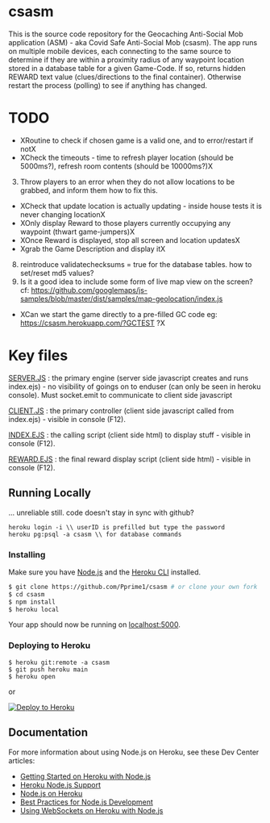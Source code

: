 # csasm
This is the source code repository for the Geocaching Anti-Social Mob application (ASM) - aka Covid Safe Anti-Social Mob (csasm).
The app runs on multiple mobile devices, each connecting to the same source to determine if they are within a proximity radius of any waypoint location stored in a database table for a given Game-Code.
If so, returns hidden REWARD text value (clues/directions to the final container). Otherwise restart the process (polling) to see if anything has changed.


# TODO

- XRoutine to check if chosen game is a valid one, and to error/restart if notX
- XCheck the timeouts - time to refresh player location (should be 5000ms?), refresh room contents (should be 10000ms?)X
3. Throw players to an error when they do not allow locations to be grabbed, and inform them how to fix this.
- XCheck that update location is actually updating - inside house tests it is never changing locationX
- XOnly display Reward to those players currently occupying any waypoint (thwart game-jumpers)X
- XOnce Reward is displayed, stop all screen and location updatesX
- Xgrab the Game Description and display itX
8. reintroduce validatechecksums = true for the database tables. how to set/reset md5 values?
9. Is it a good idea to include some form of live map view on the screen? cf: https://github.com/googlemaps/js-samples/blob/master/dist/samples/map-geolocation/index.js
- XCan we start the game directly to a pre-filled GC code eg: https://csasm.herokuapp.com/?GCTEST ?X


# Key files

[SERVER.JS](/server.js) : the primary engine (server side javascript creates and runs index.ejs) - no visibility of goings on to enduser (can only be seen in heroku console). Must socket.emit to communicate to client side javascript

[CLIENT.JS](/public/js/client.js) : the primary controller (client side javascript called from index.ejs) - visible in console (F12). 

[INDEX.EJS](/views/pages/index.ejs) : the calling script (client side html) to display stuff  - visible in console (F12).

[REWARD.EJS](/views/pages/reward.ejs) : the final reward display script (client side html) - visible in console (F12).



## Running Locally 
... unreliable still. code doesn't stay in sync with github?

```
heroku login -i \\ userID is prefilled but type the password
heroku pg:psql -a csasm \\ for database commands
```

### Installing
Make sure you have [Node.js](http://nodejs.org/) and the [Heroku CLI](https://cli.heroku.com/) installed.

```sh
$ git clone https://github.com/Pprime1/csasm # or clone your own fork
$ cd csasm
$ npm install
$ heroku local
```
Your app should now be running on [localhost:5000](http://localhost:5000/).

### Deploying to Heroku

```
$ heroku git:remote -a csasm
$ git push heroku main
$ heroku open
```
or

[![Deploy to Heroku](https://www.herokucdn.com/deploy/button.png)](https://heroku.com/deploy)

## Documentation

For more information about using Node.js on Heroku, see these Dev Center articles:

- [Getting Started on Heroku with Node.js](https://devcenter.heroku.com/articles/getting-started-with-nodejs)
- [Heroku Node.js Support](https://devcenter.heroku.com/articles/nodejs-support)
- [Node.js on Heroku](https://devcenter.heroku.com/categories/nodejs)
- [Best Practices for Node.js Development](https://devcenter.heroku.com/articles/node-best-practices)
- [Using WebSockets on Heroku with Node.js](https://devcenter.heroku.com/articles/node-websockets)
